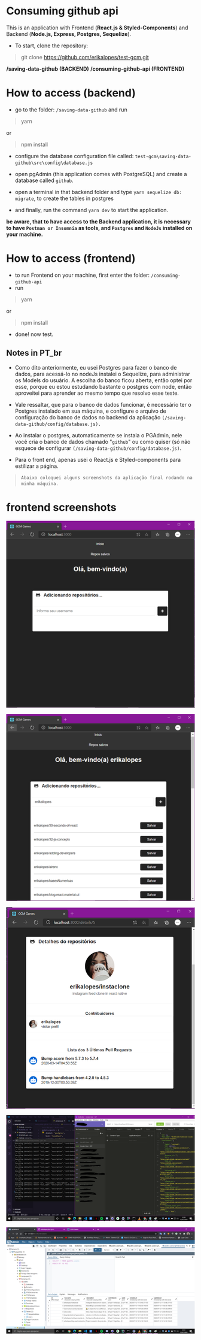 #  Consuming github api 

This is an application with Frontend (**React.js & Styled-Components**) and Backend (**Node.js, Express, Postgres, Sequelize**).

- To start, clone the repository:

> git clone https://github.com/erikalopes/test-gcm.git

**/saving-data-github (BACKEND)**
**/consuming-github-api (FRONTEND)**

# How to access (backend)

 - go to the folder: `/saving-data-github` and run 

> yarn

 or 

> npm install
- configure the database configuration file called: `test-gcm\saving-data-github\src\config\database.js`
- open pgAdmin (this application comes with PostgreSQL) and create a database called `github`.
-  open a terminal in that backend folder and type `yarn sequelize db: migrate`, to create the tables in postgres

- and finally, run the command `yarn dev` to start the application.

****be aware, that to have access to the Backend application, it is necessary to have `Postman or Insomnia` as tools, and `Postgres` and `NodeJs` installed on your machine.****

# How to access (frontend)
  
- to run Frontend on your machine, first enter the folder: `/consuming-github-api`
- run 

> yarn

or 

> npm install
- done! now test.

## Notes in PT_br
- Como dito anteriormente, eu usei Postgres para fazer o banco de dados, para acessá-lo no nodeJs instalei o Sequelize, para administrar os Models do usuário. A escolha do banco ficou aberta, então optei por esse, porque eu estou estudando bastante o postgres com node, então aproveitei para aprender ao mesmo tempo que resolvo esse teste. 

- Vale ressaltar, que para o banco de dados funcionar, é necessário ter o Postgres instalado em sua máquina, e configure o arquivo de configuração do banco de dados no backend da aplicação `(/saving-data-github/config/database.js).`

- Ao instalar o postgres, automaticamente se instala o PGAdmin, nele você cria o banco de dados chamado "`github`" ou como quiser (só não esquece de configurar `(/saving-data-github/config/database.js)`.
- Para o front end, apenas usei o React.js e Styled-components para estilizar a página. 


>     Abaixo coloquei alguns screenshots da aplicação final rodando na minha máquina.

# frontend screenshots
![print 1](./consuming-github-api/screenshots/image1.PNG)

![print 2](./consuming-github-api/screenshots/image2.PNG)

![print 3](./consuming-github-api/screenshots/image3.PNG)

![print 4](./consuming-github-api/screenshots/image4.PNG)

![print 5](./consuming-github-api/screenshots/database.PNG)
